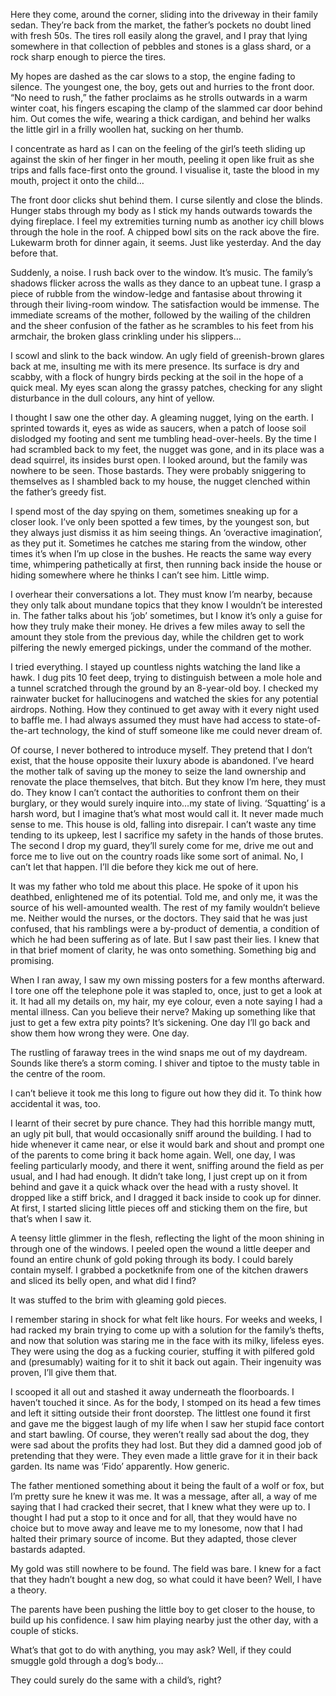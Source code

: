 Here they come, around the corner, sliding into the driveway in their family sedan. They’re back from the market, the father’s pockets no doubt lined with fresh 50s. The tires roll easily along the gravel, and I pray that lying somewhere in that collection of pebbles and stones is a glass shard, or a rock sharp enough to pierce the tires.

My hopes are dashed as the car slows to a stop, the engine fading to silence. The youngest one, the boy, gets out and hurries to the front door. “No need to rush,” the father proclaims as he strolls outwards in a warm winter coat, his fingers escaping the clamp of the slammed car door behind him. Out comes the wife, wearing a thick cardigan, and behind her walks the little girl in a frilly woollen hat, sucking on her thumb.

I concentrate as hard as I can on the feeling of the girl’s teeth sliding up against the skin of her finger in her mouth, peeling it open like fruit as she trips and falls face-first onto the ground. I visualise it, taste the blood in my mouth, project it onto the child…

The front door clicks shut behind them. I curse silently and close the blinds. Hunger stabs through my body as I stick my hands outwards towards the dying fireplace. I feel my extremities turning numb as another icy chill blows through the hole in the roof. A chipped bowl sits on the rack above the fire. Lukewarm broth for dinner again, it seems. Just like yesterday. And the day before that.

Suddenly, a noise. I rush back over to the window. It’s music. The family’s shadows flicker across the walls as they dance to an upbeat tune. I grasp a piece of rubble from the window-ledge and fantasise about throwing it through their living-room window. The satisfaction would be immense. The immediate screams of the mother, followed by the wailing of the children and the sheer confusion of the father as he scrambles to his feet from his armchair, the broken glass crinkling under his slippers…

I scowl and slink to the back window. An ugly field of greenish-brown glares back at me, insulting me with its mere presence. Its surface is dry and scabby, with a flock of hungry birds pecking at the soil in the hope of a quick meal. My eyes scan along the grassy patches, checking for any slight disturbance in the dull colours, any hint of yellow.

I thought I saw one the other day. A gleaming nugget, lying on the earth. I sprinted towards it, eyes as wide as saucers, when a patch of loose soil dislodged my footing and sent me tumbling head-over-heels. By the time I had scrambled back to my feet, the nugget was gone, and in its place was a dead squirrel, its insides burst open. I looked around, but the family was nowhere to be seen. Those bastards. They were probably sniggering to themselves as I shambled back to my house, the nugget clenched within the father’s greedy fist.

I spend most of the day spying on them, sometimes sneaking up for a closer look. I’ve only been spotted a few times, by the youngest son, but they always just dismiss it as him seeing things. An ‘overactive imagination’, as they put it. Sometimes he catches me staring from the window, other times it’s when I’m up close in the bushes. He reacts the same way every time, whimpering pathetically at first, then running back inside the house or hiding somewhere where he thinks I can’t see him. Little wimp.

I overhear their conversations a lot. They must know I’m nearby, because they only talk about mundane topics that they know I wouldn’t be interested in. The father talks about his ‘job’ sometimes, but I know it’s only a guise for how they truly make their money. He drives a few miles away to sell the amount they stole from the previous day, while the children get to work pilfering the newly emerged pickings, under the command of the mother.

I tried everything. I stayed up countless nights watching the land like a hawk. I dug pits 10 feet deep, trying to distinguish between a mole hole and a tunnel scratched through the ground by an 8-year-old boy. I checked my rainwater bucket for hallucinogens and watched the skies for any potential airdrops. Nothing. How they continued to get away with it every night used to baffle me. I had always assumed they must have had access to state-of-the-art technology, the kind of stuff someone like me could never dream of.

Of course, I never bothered to introduce myself. They pretend that I don’t exist, that the house opposite their luxury abode is abandoned. I’ve heard the mother talk of saving up the money to seize the land ownership and renovate the place themselves, that bitch. But they know I’m here, they must do. They know I can’t contact the authorities to confront them on their burglary, or they would surely inquire into…my state of living. ‘Squatting’ is a harsh word, but I imagine that’s what most would call it. It never made much sense to me. This house is old, falling into disrepair. I can’t waste any time tending to its upkeep, lest I sacrifice my safety in the hands of those brutes. The second I drop my guard, they’ll surely come for me, drive me out and force me to live out on the country roads like some sort of animal. No, I can’t let that happen. I’ll die before they kick me out of here.

It was my father who told me about this place. He spoke of it upon his deathbed, enlightened me of its potential. Told me, and only me, it was the source of his well-amounted wealth. The rest of my family wouldn’t believe me. Neither would the nurses, or the doctors. They said that he was just confused, that his ramblings were a by-product of dementia, a condition of which he had been suffering as of late. But I saw past their lies. I knew that in that brief moment of clarity, he was onto something. Something big and promising.

When I ran away, I saw my own missing posters for a few months afterward. I tore one off the telephone pole it was stapled to, once, just to get a look at it. It had all my details on, my hair, my eye colour, even a note saying I had a mental illness. Can you believe their nerve? Making up something like that just to get a few extra pity points? It’s sickening. One day I’ll go back and show them how wrong they were. One day.

The rustling of faraway trees in the wind snaps me out of my daydream. Sounds like there’s a storm coming. I shiver and tiptoe to the musty table in the centre of the room.

I can’t believe it took me this long to figure out how they did it. To think how accidental it was, too.

I learnt of their secret by pure chance. They had this horrible mangy mutt, an ugly pit bull, that would occasionally sniff around the building. I had to hide whenever it came near, or else it would bark and shout and prompt one of the parents to come bring it back home again. Well, one day, I was feeling particularly moody, and there it went, sniffing around the field as per usual, and I had had enough. It didn’t take long, I just crept up on it from behind and gave it a quick whack over the head with a rusty shovel. It dropped like a stiff brick, and I dragged it back inside to cook up for dinner. At first, I started slicing little pieces off and sticking them on the fire, but that’s when I saw it.

A teensy little glimmer in the flesh, reflecting the light of the moon shining in through one of the windows. I peeled open the wound a little deeper and found an entire chunk of gold poking through its body. I could barely contain myself. I grabbed a pocketknife from one of the kitchen drawers and sliced its belly open, and what did I find?

It was stuffed to the brim with gleaming gold pieces.

I remember staring in shock for what felt like hours. For weeks and weeks, I had racked my brain trying to come up with a solution for the family’s thefts, and now that solution was staring me in the face with its milky, lifeless eyes. They were using the dog as a fucking courier, stuffing it with pilfered gold and (presumably) waiting for it to shit it back out again. Their ingenuity was proven, I’ll give them that.

I scooped it all out and stashed it away underneath the floorboards. I haven’t touched it since. As for the body, I stomped on its head a few times and left it sitting outside their front doorstep. The littlest one found it first and gave me the biggest laugh of my life when I saw her stupid face contort and start bawling. Of course, they weren’t really sad about the dog, they were sad about the profits they had lost. But they did a damned good job of pretending that they were. They even made a little grave for it in their back garden. Its name was ‘Fido’ apparently. How generic.

The father mentioned something about it being the fault of a wolf or fox, but I’m pretty sure he knew it was me. It was a message, after all, a way of me saying that I had cracked their secret, that I knew what they were up to. I thought I had put a stop to it once and for all, that they would have no choice but to move away and leave me to my lonesome, now that I had halted their primary source of income. But they adapted, those clever bastards adapted.

My gold was still nowhere to be found. The field was bare. I knew for a fact that they hadn’t bought a new dog, so what could it have been? Well, I have a theory.

The parents have been pushing the little boy to get closer to the house, to build up his confidence. I saw him playing nearby just the other day, with a couple of sticks.

What’s that got to do with anything, you may ask? Well, if they could smuggle gold through a dog’s body…

They could surely do the same with a child’s, right?